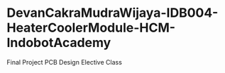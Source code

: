 # DevanCakraMudraWijaya-IDB004-HeaterCoolerModule-HCM-IndobotAcademy
Final Project PCB Design Elective Class
